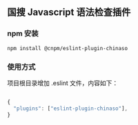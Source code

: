 ## 国搜 Javascript 语法检查插件


### npm 安装

`npm install @cnpm/eslint-plugin-chinaso`


### 使用方式

项目根目录增加 .eslint 文件，内容如下：

```javascript

{
  "plugins": ["eslint-plugin-chinaso"],
}
```

